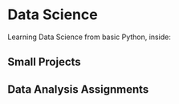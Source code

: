 # Data Science
Learning Data Science from basic Python, inside:
## Small Projects
## Data Analysis Assignments
